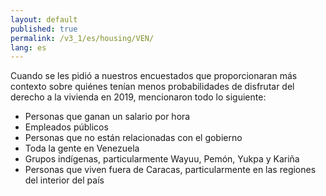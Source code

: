 ```yaml
---
layout: default
published: true
permalink: /v3_1/es/housing/VEN/
lang: es
---
```


Cuando se les pidió a nuestros encuestados que proporcionaran más contexto sobre quiénes tenían menos probabilidades de disfrutar del derecho a la vivienda en 2019, mencionaron todo lo siguiente:

- Personas que ganan un salario por hora
- Empleados públicos
- Personas que no están relacionadas con el gobierno
- Toda la gente en Venezuela
- Grupos indígenas, particularmente Wayuu, Pemón, Yukpa y Kariña
- Personas que viven fuera de Caracas, particularmente en las regiones del interior del país


